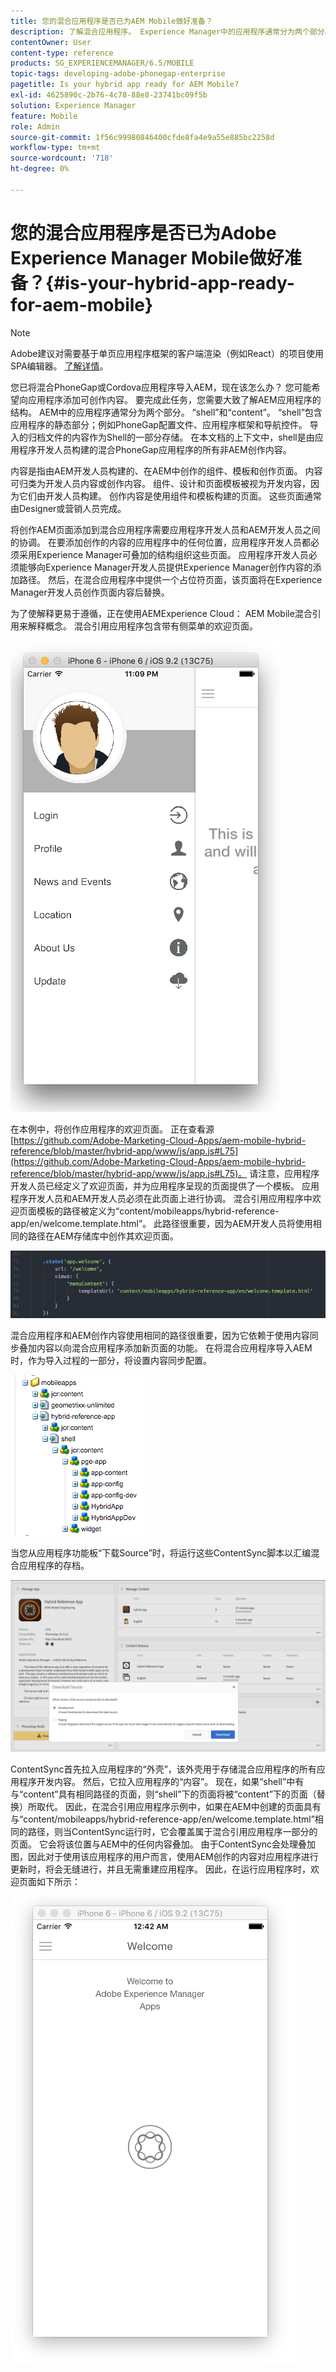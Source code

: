 ```yaml
---
title: 您的混合应用程序是否已为AEM Mobile做好准备？
description: 了解混合应用程序。 Experience Manager中的应用程序通常分为两个部分。 “shell”和“content”以及此页面提供了有关这些主题的更多分析。
contentOwner: User
content-type: reference
products: SG_EXPERIENCEMANAGER/6.5/MOBILE
topic-tags: developing-adobe-phonegap-enterprise
pagetitle: Is your hybrid app ready for AEM Mobile?
exl-id: 4625890c-2b76-4c78-88e8-23741bc09f5b
solution: Experience Manager
feature: Mobile
role: Admin
source-git-commit: 1f56c99980846400cfde8fa4e9a55e885bc2258d
workflow-type: tm+mt
source-wordcount: '718'
ht-degree: 0%

---
```


# 您的混合应用程序是否已为Adobe Experience Manager Mobile做好准备？{#is-your-hybrid-app-ready-for-aem-mobile}

>[!NOTE]
>
>Adobe建议对需要基于单页应用程序框架的客户端渲染（例如React）的项目使用SPA编辑器。 [了解详情](/help/sites-developing/spa-overview.md)。

您已将混合PhoneGap或Cordova应用程序导入AEM，现在该怎么办？ 您可能希望向应用程序添加可创作内容。 要完成此任务，您需要大致了解AEM应用程序的结构。 AEM中的应用程序通常分为两个部分。 “shell”和“content”。 “shell”包含应用程序的静态部分；例如PhoneGap配置文件、应用程序框架和导航控件。 导入的归档文件的内容作为Shell的一部分存储。 在本文档的上下文中，shell是由应用程序开发人员构建的混合PhoneGap应用程序的所有非AEM创作内容。

内容是指由AEM开发人员构建的、在AEM中创作的组件、模板和创作页面。 内容可归类为开发人员内容或创作内容。 组件、设计和页面模板被视为开发内容，因为它们由开发人员构建。 创作内容是使用组件和模板构建的页面。 这些页面通常由Designer或营销人员完成。

将创作AEM页面添加到混合应用程序需要应用程序开发人员和AEM开发人员之间的协调。 在要添加创作的内容的应用程序中的任何位置，应用程序开发人员都必须采用Experience Manager可叠加的结构组织这些页面。 应用程序开发人员必须能够向Experience Manager开发人员提供Experience Manager创作内容的添加路径。 然后，在混合应用程序中提供一个占位符页面，该页面将在Experience Manager开发人员创作页面内容后替换。

为了使解释更易于遵循，正在使用AEMExperience Cloud： AEM Mobile混合引用来解释概念。 混合引用应用程序包含带有侧菜单的欢迎页面。

![chlimage_1-76](assets/chlimage_1-76.png)

在本例中，将创作应用程序的欢迎页面。 正在查看源[https://github.com/Adobe-Marketing-Cloud-Apps/aem-mobile-hybrid-reference/blob/master/hybrid-app/www/js/app.js#L75](https://github.com/Adobe-Marketing-Cloud-Apps/aem-mobile-hybrid-reference/blob/master/hybrid-app/www/js/app.js#L75)。 请注意，应用程序开发人员已经定义了欢迎页面，并为应用程序呈现的页面提供了一个模板。 应用程序开发人员和AEM开发人员必须在此页面上进行协调。 混合引用应用程序中欢迎页面模板的路径被定义为“content/mobileapps/hybrid-reference-app/en/welcome.template.html”。 此路径很重要，因为AEM开发人员将使用相同的路径在AEM存储库中创作其欢迎页面。

![chlimage_1-77](assets/chlimage_1-77.png)

混合应用程序和AEM创作内容使用相同的路径很重要，因为它依赖于使用内容同步叠加内容以向混合应用程序添加新页面的功能。 在将混合应用程序导入AEM时，作为导入过程的一部分，将设置内容同步配置。

![chlimage_1-78](assets/chlimage_1-78.png)

当您从应用程序功能板“下载Source”时，将运行这些ContentSync脚本以汇编混合应用程序的存档。

![chlimage_1-79](assets/chlimage_1-79.png)

ContentSync首先拉入应用程序的“外壳”，该外壳用于存储混合应用程序的所有应用程序开发内容。 然后，它拉入应用程序的“内容”。 现在，如果“shell”中有与“content”具有相同路径的页面，则“shell”下的页面将被“content”下的页面（替换）所取代。 因此，在混合引用应用程序示例中，如果在AEM中创建的页面具有与“content/mobileapps/hybrid-reference-app/en/welcome.template.html”相同的路径，则当ContentSync运行时，它会覆盖属于混合引用应用程序一部分的页面。 它会将该位置与AEM中的任何内容叠加。 由于ContentSync会处理叠加图，因此对于使用该应用程序的用户而言，使用AEM创作的内容对应用程序进行更新时，将会无缝进行，并且无需重建应用程序。 因此，在运行应用程序时，欢迎页面如下所示：

![chlimage_1-80](assets/chlimage_1-80.png)
